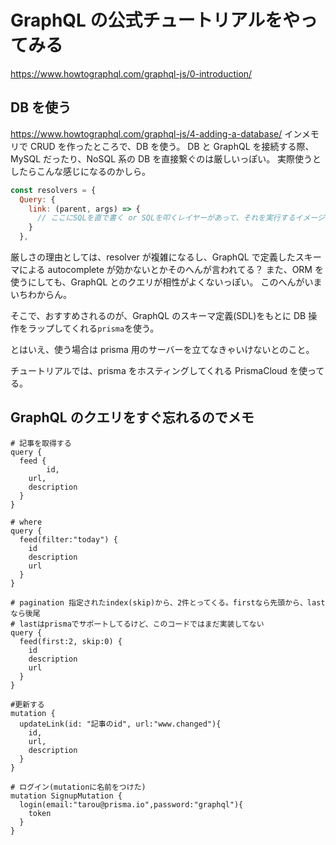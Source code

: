 # GraphQL の公式チュートリアルをやってみる

https://www.howtographql.com/graphql-js/0-introduction/

## DB を使う

https://www.howtographql.com/graphql-js/4-adding-a-database/
インメモリで CRUD を作ったところで、DB を使う。
DB と GraphQL を接続する際、MySQL だったり、NoSQL 系の DB を直接繋ぐのは厳しいっぽい。
実際使うとしたらこんな感じになるのかしら。

```js
const resolvers = {
  Query: {
    link: (parent, args) => {
      // ここにSQLを直で書く or SQLを叩くレイヤーがあって、それを実行するイメージ？
    }
  },
```

厳しさの理由としては、resolver が複雑になるし、GraphQL で定義したスキーマによる autocomplete が効かないとかそのへんが言われてる？
また、ORM を使うにしても、GraphQL とのクエリが相性がよくないっぽい。
このへんがいまいちわからん。

そこで、おすすめされるのが、GraphQL のスキーマ定義(SDL)をもとに DB 操作をラップしてくれる`prisma`を使う。

とはいえ、使う場合は prisma 用のサーバーを立てなきゃいけないとのこと。

チュートリアルでは、prisma をホスティングしてくれる PrismaCloud を使ってる。

## GraphQL のクエリをすぐ忘れるのでメモ

```
# 記事を取得する
query {
  feed {
		id,
    url,
    description
  }
}

# where
query {
  feed(filter:"today") {
    id
  	description
    url
  }
}

# pagination 指定されたindex(skip)から、2件とってくる。firstなら先頭から、lastなら後尾
# lastはprismaでサポートしてるけど、このコードではまだ実装してない
query {
  feed(first:2, skip:0) {
    id
  	description
    url
  }
}

#更新する
mutation {
  updateLink(id: "記事のid", url:"www.changed"){
    id,
    url,
    description
  }
}

# ログイン(mutationに名前をつけた)
mutation SignupMutation {
  login(email:"tarou@prisma.io",password:"graphql"){
    token
  }
}

```
